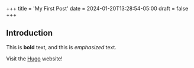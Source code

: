 +++
title = 'My First Post'
date = 2024-01-20T13:28:54-05:00
draft = false
+++

## Introduction

This is **bold** text, and this is *emphasized* text.

Visit the [Hugo](https://gohugo.io) website!
